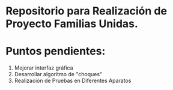 # Repositorio para Realización de Proyecto Familias Unidas.

# Puntos pendientes:
  1. Mejorar interfaz gráfica
  2. Desarrollar algoritmo de "choques"
  3. Realización de Pruebas en Diferentes Aparatos
